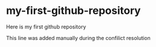 # my-first-github-repository
Here is my first github repository

This line was added manually during the confilict resolution
